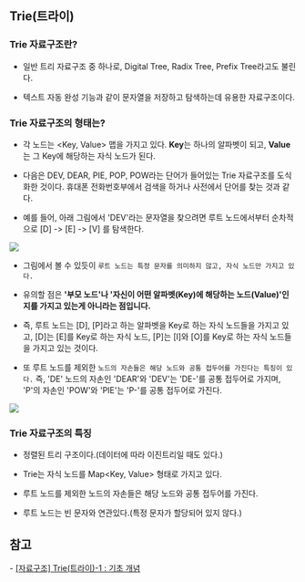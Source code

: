 ## Trie(트라이)

### Trie 자료구조란?

- 일반 트리 자료구조 중 하나로, Digital Tree, Radix Tree, Prefix Tree라고도 불린다.

- 텍스트 자동 완성 기능과 같이 문자열을 저장하고 탐색하는데 유용한 자료구조이다.



### Trie 자료구조의 형태는?

- 각 노드는 <Key, Value> 맵을 가지고 있다. **Key**는 하나의 알파벳이 되고, **Value**는 그 Key에 해당하는 자식 노드가 된다. 

- 다음은 DEV, DEAR, PIE, POP, POW라는 단어가 들어있는 Trie 자료구조를 도식화한 것이다. 휴대폰 전화번호부에서 검색을 하거나 사전에서 단어를 찾는 것과 같다.

- 예를 들어, 아래 그림에서 'DEV'라는 문자열을 찾으려면 루트 노드에서부터 순차적으로 [D] -> [E] -> [V] 를 탐색한다.




<img src="https://woovictory.github.io/img/trie_sample.png" />



- 그림에서 볼 수 있듯이 `루트 노드는 특정 문자를 의미하지 않고, 자식 노드만 가지고 있다.`
- 유의할 점은 **'부모 노드'나 '자신이 어떤 알파벳(Key)에 해당하는 노드(Value)'인지를 가지고 있는게 아니라는 점입니다.**





- 즉, 루트 노드는 [D], [P]라고 하는 알파벳을 Key로 하는 자식 노드들을 가지고 있고, [D]는 [E]를 Key로 하는 자식 노드, [P]는 [I]와 [O]를 Key로 하는 자식 노드들을 가지고 있는 것이다.

- 또 루트 노드를 제외한 `노드의 자손들은 해당 노드와 공통 접두어를 가진다는 특징이 있다.` 즉, 'DE' 노드의 자손인 'DEAR'와 'DEV'는 'DE-'를 공통 접두어로 가지며, 'P'의 자손인 'POW'와 'PIE'는 'P-'를 공통 접두어로 가진다.



<img src="https://woovictory.github.io/img/trie_sample2.png"/>



### Trie 자료구조의 특징

-  정렬된 트리 구조이다.(데이터에 따라 이진트리일 때도 있다.)

- Trie는 자식 노드를 Map<Key, Value> 형태로 가지고 있다.

- 루트 노드를 제외한 노드의 자손들은 해당 노드와 공통 접두어를 가진다.

- 루트 노드는 빈 문자와 연관있다.(특정 문자가 할당되어 있지 않다.)



## 참고

\- [[자료구조] Trie(트라이)-1 : 기초 개념](https://the-dev.tistory.com/2)
